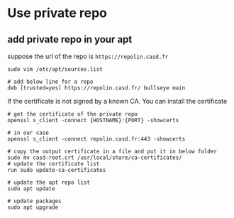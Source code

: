 # Use private repo

## add private repo in your apt 

suppose the url of the repo is `https://repolin.casd.fr`

```shell
sudo vim /etc/apt/sources.list

# add below line for a repo
deb [trusted=yes] https://repolin.casd.fr/ bullseye main
```

If the certificate is not signed by a known CA. You can install the certificate 

```shell
# get the certificate of the private repo
openssl s_client -connect {HOSTNAME}:{PORT} -showcerts

# in our case
openssl s_client -connect repolin.casd.fr:443 -showcerts

# copy the output certificate in a file and put it in below folder
sudo mv casd-root.crt /usr/local/share/ca-certificates/
# update the certificate list
run sudo update-ca-certificates

# update the apt repo list
sudo apt update

# update packages
sudo apt upgrade
```
